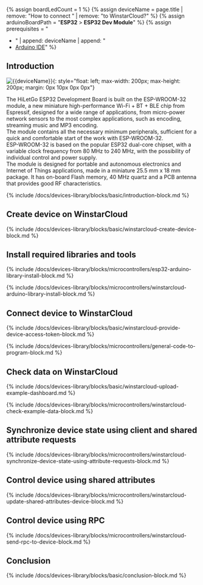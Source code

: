 
{% assign boardLedCount = 1 %}
{% assign deviceName = page.title | remove: "How to connect " | remove: "to WinstarCloud?" %}
{% assign arduinoBoardPath = "**ESP32** > **ESP32 Dev Module**" %}
{% assign prerequisites = "
- " | append: deviceName | append: "
- [Arduino IDE](https://www.arduino.cc/en/software)"
 %}

## Introduction

![{{deviceName}}](/images/devices-library/{{page.deviceImageFileName}}){: style="float: left; max-width: 200px; max-height: 200px; margin: 0px 10px 0px 0px"}

The HiLetGo ESP32 Development Board is built on the ESP-WROOM-32 module, a new miniature high-performance Wi-Fi + BT + BLE chip from Espressif, designed for a wide range of applications, from micro-power network sensors to the most complex applications, such as encoding, streaming music and MP3 encoding.  
The module contains all the necessary minimum peripherals, sufficient for a quick and comfortable start of the work with ESP-WROOM-32.  
ESP-WROOM-32 is based on the popular ESP32 dual-core chipset, with a variable clock frequency from 80 MHz to 240 MHz, with the possibility of individual control and power supply.  
The module is designed for portable and autonomous electronics and Internet of Things applications, made in a miniature 25.5 mm x 18 mm package. It has on-board Flash memory, 40 MHz quartz and a PCB antenna that provides good RF characteristics.  
  
{% include /docs/devices-library/blocks/basic/introduction-block.md %}

## Create device on WinstarCloud

{% include /docs/devices-library/blocks/basic/winstarcloud-create-device-block.md %}

## Install required libraries and tools

{% include /docs/devices-library/blocks/microcontrollers/esp32-arduino-library-install-block.md %}

{% include /docs/devices-library/blocks/microcontrollers/winstarcloud-arduino-library-install-block.md %}

## Connect device to WinstarCloud 

{% include /docs/devices-library/blocks/basic/winstarcloud-provide-device-access-token-block.md %}

{% include /docs/devices-library/blocks/microcontrollers/general-code-to-program-block.md %}

## Check data on WinstarCloud

{% include /docs/devices-library/blocks/basic/winstarcloud-upload-example-dashboard.md %}

{% include /docs/devices-library/blocks/microcontrollers/winstarcloud-check-example-data-block.md %}

## Synchronize device state using client and shared attribute requests

{% include /docs/devices-library/blocks/microcontrollers/winstarcloud-synchronize-device-state-using-attribute-requests-block.md %}

## Control device using shared attributes

{% include /docs/devices-library/blocks/microcontrollers/winstarcloud-update-shared-attributes-device-block.md %}

## Control device using RPC

{% include /docs/devices-library/blocks/microcontrollers/winstarcloud-send-rpc-to-device-block.md %}

## Conclusion

{% include /docs/devices-library/blocks/basic/conclusion-block.md %}
